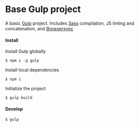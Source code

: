 # Base Gulp project

A basic [Gulp](http://gulpjs.com/) project. Includes [Sass](http://sass-lang.com/) compilation, JS linting and concatenation, and [Browsersync](https://www.browsersync.io/)

#### Install

Install Gulp globally

    $ npm i -g gulp

Install local dependencies 

    $ npm i

Initialize the project

    $ gulp build

#### Develop

    $ gulp